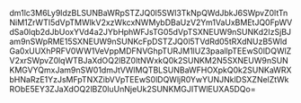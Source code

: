 dm1lc3M6Ly9ldzBLSUNBaWRpSTZJQ0l5SWl3TkNpQWdJbkJ6SWpvZ0ltTnNiM1ZrWTI5dVpTMWlkV2xzWkcxNWMybDBaUzV2Ym1VaUxBMEtJQ0FpWVdSa0lqb2dJbUoxYVd4a2JYbHphWFJsTG05dVpTSXNEUW9nSUNKd2IzSjBJam9nSWpRME15SXNEUW9nSUNKcFpDSTZJQ0l5TVdRd05tRXdNUzB5WldGa0xUUXhPRFV0WW1VeVppMDFNVGhpTURJM1lUZ3paallpTEEwS0lDQWlZV2xrSWpvZ0lqWTBJaXdOQ2lBZ0ltNWxkQ0k2SUNKM2N5SXNEUW9nSUNKMGVYQmxJam9nSW01dmJtVWlMQTBLSUNBaWFHOXpkQ0k2SUNKaWRXbHNaRzE1YzJsMFpTNXZibVVpTEEwS0lDQWljR0YwYUNJNklDSXZNelZtWkRObE5EY3ZJaXdOQ2lBZ0luUnNjeUk2SUNKMGJITWlEUXA5DQo=
